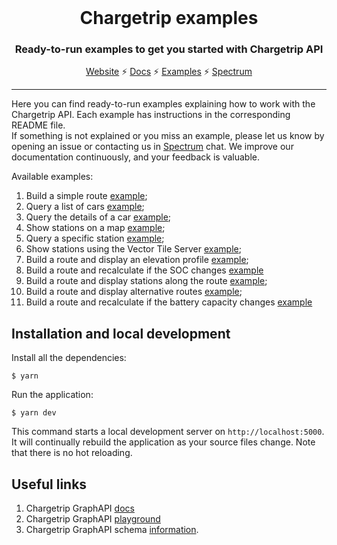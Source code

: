 <br />
<div align="center">
  <h1>Chargetrip examples</h1>
  <p><h3 align="center">Ready-to-run examples to get you started with Chargetrip API</h3></p>
  <a href="https://chargetrip.com">Website</a>
  <span>⚡️</span>
  <a href="https://developers.chargetrip.com/">Docs</a>
  <span>⚡</span>
  <a href="https://chargetrip.github.io/examples/">Examples</a>
  <span>⚡</span>
  <a href="https://spectrum.chat/chargetrip?tab=posts">Spectrum</a>
</div>
<hr>

Here you can find ready-to-run examples explaining how to work with the Chargetrip API. Each example has instructions in the corresponding README file.  
If something is not explained or you miss an example, please let us know by opening an issue or contacting us in [Spectrum](https://spectrum.chat/chargetrip?tab=posts) chat.
We improve our documentation continuously, and your feedback is valuable.

Available examples:

1. Build a simple route [example](https://examples.chargetrip.com/?id=route);
2. Query a list of cars [example](https://examples.chargetrip.com/?id=car-list);
3. Query the details of a car [example](https://examples.chargetrip.com/?id=car-details);
4. Show stations on a map [example](https://examples.chargetrip.com/?id=stations-around);
5. Query a specific station [example](https://examples.chargetrip.com/?id=station-details);
6. Show stations using the Vector Tile Server [example](https://examples.chargetrip.com/?id=tile-server);
7. Build a route and display an elevation profile [example](https://examples.chargetrip.com/?id=elevation-plot);
8. Build a route and recalculate if the SOC changes [example](https://examples.chargetrip.com/?id=state-of-charge)
9. Build a route and display stations along the route [example](https://examples.chargetrip.com/?id=stations-along-route);
10. Build a route and display alternative routes [example](https://examples.chargetrip.com/?id=alternative-routes);
11. Build a route and recalculate if the battery capacity changes [example](https://examples.chargetrip.com/?id=battery-capacity)

## Installation and local development

Install all the dependencies:

```
$ yarn
```

Run the application:

```
$ yarn dev
```

This command starts a local development server on `http://localhost:5000`. It will continually rebuild the application as your source files change. Note that there is no hot reloading.

## Useful links

1. Chargetrip GraphAPI [docs](https://developers.chargetrip.com/)
2. Chargetrip GraphAPI [playground](https://playground.chargetrip.com/)
3. Chargetrip GraphAPI schema [information](https://voyager.chargetrip.com/).
